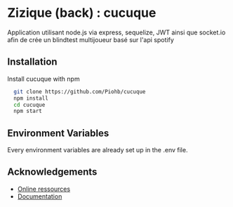 # Zizique (back) : cucuque

Application utilisant node.js via express, sequelize, JWT ainsi que socket.io afin de crée un blindtest multijoueur basé sur l'api spotify


## Installation

Install cucuque with npm

```bash
  git clone https://github.com/Piohb/cucuque
  npm install
  cd cucuque
  npm start
```

## Environment Variables

Every environment variables are already set up in the .env file.


## Acknowledgements

- [Online ressources](https://cucuque.herokuapp.com/)
- [Documentation](https://cucuque.herokuapp.com/doc)